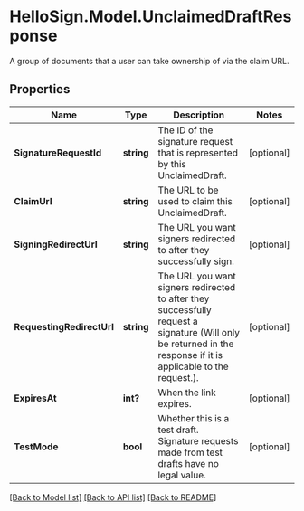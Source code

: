 # HelloSign.Model.UnclaimedDraftResponse
A group of documents that a user can take ownership of via the claim URL.

## Properties

Name | Type | Description | Notes
------------ | ------------- | ------------- | -------------
**SignatureRequestId** | **string** |  The ID of the signature request that is represented by this UnclaimedDraft.  | [optional] 
**ClaimUrl** | **string** |  The URL to be used to claim this UnclaimedDraft.  | [optional] 
**SigningRedirectUrl** | **string** |  The URL you want signers redirected to after they successfully sign.  | [optional] 
**RequestingRedirectUrl** | **string** |  The URL you want signers redirected to after they successfully request a signature (Will only be returned in the response if it is applicable to the request.).  | [optional] 
**ExpiresAt** | **int?** |  When the link expires.  | [optional] 
**TestMode** | **bool** |  Whether this is a test draft. Signature requests made from test drafts have no legal value.  | [optional] 

[[Back to Model list]](../README.md#documentation-for-models) [[Back to API list]](../README.md#documentation-for-api-endpoints) [[Back to README]](../README.md)

